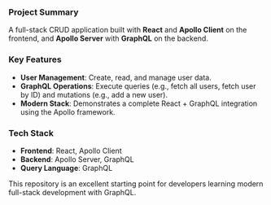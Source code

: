 ### Project Summary

A full-stack CRUD application built with **React** and **Apollo Client** on the frontend, and **Apollo Server** with **GraphQL** on the backend.

### Key Features
*   **User Management**: Create, read, and manage user data.
*   **GraphQL Operations**: Execute queries (e.g., fetch all users, fetch user by ID) and mutations (e.g., add a new user).
*   **Modern Stack**: Demonstrates a complete React + GraphQL integration using the Apollo framework.

### Tech Stack
*   **Frontend**: React, Apollo Client
*   **Backend**: Apollo Server, GraphQL
*   **Query Language**: GraphQL

This repository is an excellent starting point for developers learning modern full-stack development with GraphQL.
